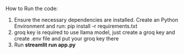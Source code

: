 How to Run the code:
1. Ensure the necessary dependencies are installed. Create an Python Environment and run:
                       pip install -r requirements.txt
3. groq key is required to use llama model, just create a groq key and create .env file and put your groq key there
4. Run **streamlit run app.py**
     
